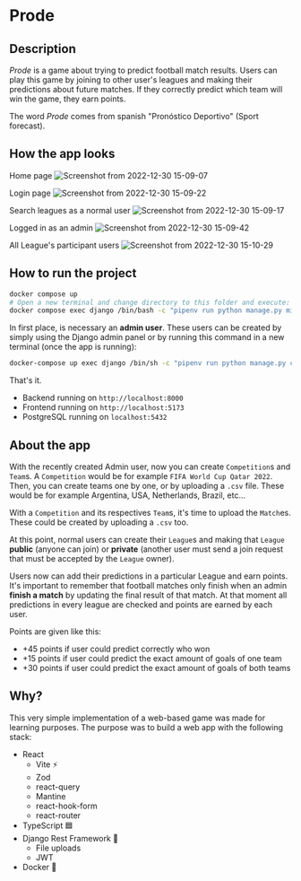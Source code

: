 # Prode

## Description

*Prode* is a game about trying to predict football match results. Users can play this game by joining to other user's leagues and making their predictions about future matches. If they correctly predict which team will win the game, they earn points.

The word *Prode* comes from spanish "Pronóstico Deportivo" (Sport forecast).

## How the app looks

Home page
![Screenshot from 2022-12-30 15-09-07](https://user-images.githubusercontent.com/11776905/210100259-6c5cd0fe-0827-4afe-9892-fd0ecc1d2a15.png)

Login page
![Screenshot from 2022-12-30 15-09-22](https://user-images.githubusercontent.com/11776905/210100263-8fe87af7-c1b4-476f-8277-869c4ac5a36d.png)

Search leagues as a normal user
![Screenshot from 2022-12-30 15-09-17](https://user-images.githubusercontent.com/11776905/210100268-5b1c22c5-372a-4bf1-92f4-8904d9206cd3.png)

Logged in as an admin
![Screenshot from 2022-12-30 15-09-42](https://user-images.githubusercontent.com/11776905/210100269-deaae360-1e55-49af-8741-ff3fd413396e.png)

All League's participant users
![Screenshot from 2022-12-30 15-10-29](https://user-images.githubusercontent.com/11776905/210100297-be3eba3c-055e-41cd-98dc-889e559aa4d3.png)

## How to run the project

```sh
docker compose up
# Open a new terminal and change directory to this folder and execute:
docker compose exec django /bin/bash -c "pipenv run python manage.py migrate"
```

In first place, is necessary an **admin user**. These users can be created by simply using the Django admin panel or by running this command in a new terminal (once the app is running):

```sh
docker-compose up exec django /bin/sh -c "pipenv run python manage.py createsuperuser"
```

That's it.

* Backend running on `http://localhost:8000`
* Frontend running on `http://localhost:5173`
* PostgreSQL running on `localhost:5432`

## About the app

With the recently created Admin user, now you can create `Competition`s and `Team`s. A `Competition` would be for example `FIFA World Cup Qatar 2022`. Then, you can create teams one by one, or by uploading a `.csv` file. These would be for example Argentina, USA, Netherlands, Brazil, etc...

With a `Competition` and its respectives `Team`s, it's time to upload the `Match`es. These could be created by uploading a `.csv` too.

At this point, normal users can create their `League`s and making that `League` **public** (anyone can join) or **private** (another user must send a join request that must be accepted by the `League` owner).

Users now can add their predictions in a particular League and earn points. It's important to remember that football matches only finish when an admin **finish a match** by updating the final result of that match. At that moment all predictions in every league are checked and points are earned by each user.

Points are given like this:

* +45 points if user could predict correctly who won
* +15 points if user could predict the exact amount of goals of one team
* +30 points if user could predict the exact amount of goals of both teams

## Why?

This very simple implementation of a web-based game was made for learning purposes. The purpose was to build a web app with the following stack:

* React
  * Vite ⚡
  * Zod
  * react-query
  * Mantine
  * react-hook-form
  * react-router
* TypeScript 🟦
* Django Rest Framework 🐍
  * File uploads
  * JWT
* Docker 🐋
